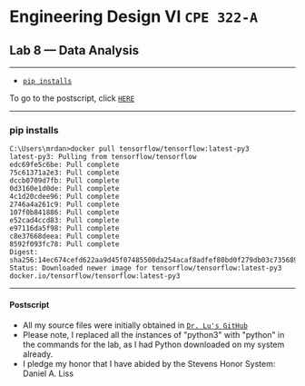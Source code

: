 # Engineering Design VI `CPE 322-A`
## Lab 8 — Data Analysis
---

- [`pip installs`](#1)


To go to the postscript, click [`HERE`](#100)

---
<h3 id="1">pip installs</h3>

```
C:\Users\mrdan>docker pull tensorflow/tensorflow:latest-py3
latest-py3: Pulling from tensorflow/tensorflow
edc69fe5c6be: Pull complete
75c61371a2e3: Pull complete
dccb0709d7fb: Pull complete
0d3160e1d0de: Pull complete
4c1d20cdee96: Pull complete
2746a4a261c9: Pull complete
107f0b841886: Pull complete
e52cad4ccd83: Pull complete
e97116da5f98: Pull complete
c8e37668deea: Pull complete
8592f093fc78: Pull complete
Digest: sha256:14ec674cefd622aa9d45f07485500da254acaf8adfef80bd0f279db03c735689
Status: Downloaded newer image for tensorflow/tensorflow:latest-py3
docker.io/tensorflow/tensorflow:latest-py3
```


---
<h4 id="100">Postscript</h4>

- All my source files were initially obtained in [`Dr. Lu's GitHub`](https://github.com/kevinwlu/iot/tree/master/lesson4)
- Please note, I replaced all the instances of "python3" with "python" in the commands for the lab, as I had Python downloaded on my system already.
- I pledge my honor that I have abided by the Stevens Honor System: Daniel A. Liss
